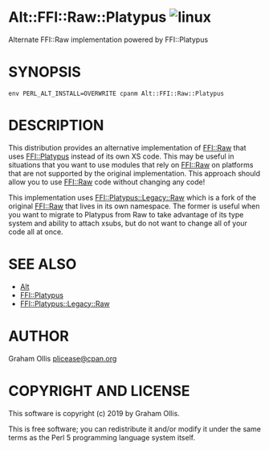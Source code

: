 # Alt::FFI::Raw::Platypus ![linux](https://github.com/PerlFFI/Alt-FFI-Raw-Platypus/workflows/linux/badge.svg)

Alternate FFI::Raw implementation powered by FFI::Platypus

# SYNOPSIS

```
env PERL_ALT_INSTALL=OVERWRITE cpanm Alt::FFI::Raw::Platypus
```

# DESCRIPTION

This distribution provides an alternative implementation of [FFI::Raw](https://metacpan.org/pod/FFI::Raw) that uses
[FFI::Platypus](https://metacpan.org/pod/FFI::Platypus) instead of its own XS code.  This may be useful in situations
that you want to use modules that rely on [FFI::Raw](https://metacpan.org/pod/FFI::Raw) on platforms that are not
supported by the original implementation.  This approach should allow you to use
[FFI::Raw](https://metacpan.org/pod/FFI::Raw) code without changing any code!

This implementation uses [FFI::Platypus::Legacy::Raw](https://metacpan.org/pod/FFI::Platypus::Legacy::Raw) which is a fork of the
original [FFI::Raw](https://metacpan.org/pod/FFI::Raw) that lives in its own namespace.  The former is useful when
you want to migrate to Platypus from Raw to take advantage of its type system
and ability to attach xsubs, but do not want to change all of your code all at
once.

# SEE ALSO

- [Alt](https://metacpan.org/pod/Alt)
- [FFI::Platypus](https://metacpan.org/pod/FFI::Platypus)
- [FFI::Platypus::Legacy::Raw](https://metacpan.org/pod/FFI::Platypus::Legacy::Raw)

# AUTHOR

Graham Ollis <plicease@cpan.org>

# COPYRIGHT AND LICENSE

This software is copyright (c) 2019 by Graham Ollis.

This is free software; you can redistribute it and/or modify it under
the same terms as the Perl 5 programming language system itself.
